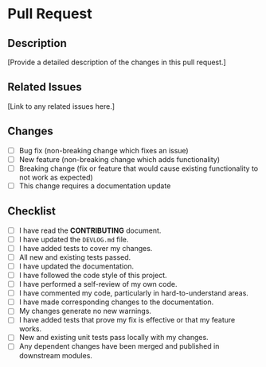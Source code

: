 # Pull Request

## Description

[Provide a detailed description of the changes in this pull request.]

## Related Issues

[Link to any related issues here.]

## Changes

- [ ] Bug fix (non-breaking change which fixes an issue)
- [ ] New feature (non-breaking change which adds functionality)
- [ ] Breaking change (fix or feature that would cause existing functionality to not work as expected)
- [ ] This change requires a documentation update

## Checklist

- [ ] I have read the **CONTRIBUTING** document.
- [ ] I have updated the `DEVLOG.md` file.
- [ ] I have added tests to cover my changes.
- [ ] All new and existing tests passed.
- [ ] I have updated the documentation.
- [ ] I have followed the code style of this project.
- [ ] I have performed a self-review of my own code.
- [ ] I have commented my code, particularly in hard-to-understand areas.
- [ ] I have made corresponding changes to the documentation.
- [ ] My changes generate no new warnings.
- [ ] I have added tests that prove my fix is effective or that my feature works.
- [ ] New and existing unit tests pass locally with my changes.
- [ ] Any dependent changes have been merged and published in downstream modules.
